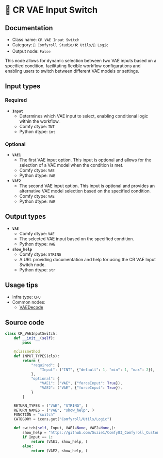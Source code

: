 # 🔀 CR VAE Input Switch
## Documentation
- Class name: `CR VAE Input Switch`
- Category: `🧩 Comfyroll Studio/🛠️ Utils/🔀 Logic`
- Output node: `False`

This node allows for dynamic selection between two VAE inputs based on a specified condition, facilitating flexible workflow configurations and enabling users to switch between different VAE models or settings.
## Input types
### Required
- **`Input`**
    - Determines which VAE input to select, enabling conditional logic within the workflow.
    - Comfy dtype: `INT`
    - Python dtype: `int`
### Optional
- **`VAE1`**
    - The first VAE input option. This input is optional and allows for the selection of a VAE model when the condition is met.
    - Comfy dtype: `VAE`
    - Python dtype: `VAE`
- **`VAE2`**
    - The second VAE input option. This input is optional and provides an alternative VAE model selection based on the specified condition.
    - Comfy dtype: `VAE`
    - Python dtype: `VAE`
## Output types
- **`VAE`**
    - Comfy dtype: `VAE`
    - The selected VAE input based on the specified condition.
    - Python dtype: `VAE`
- **`show_help`**
    - Comfy dtype: `STRING`
    - A URL providing documentation and help for using the CR VAE Input Switch node.
    - Python dtype: `str`
## Usage tips
- Infra type: `CPU`
- Common nodes:
    - [VAEDecode](../../Comfy/Nodes/VAEDecode.md)



## Source code
```python
class CR_VAEInputSwitch:
    def __init__(self):
        pass

    @classmethod
    def INPUT_TYPES(cls):
        return {
            "required": {
                "Input": ("INT", {"default": 1, "min": 1, "max": 2}),            
            },
            "optional": {
                "VAE1": ("VAE", {"forceInput": True}),
                "VAE2": ("VAE", {"forceInput": True}),
            }
        }

    RETURN_TYPES = ("VAE", "STRING", )   
    RETURN_NAMES = ("VAE", "show_help", ) 
    FUNCTION = "switch"
    CATEGORY = icons.get("Comfyroll/Utils/Logic")

    def switch(self, Input, VAE1=None, VAE2=None,):
        show_help = "https://github.com/Suzie1/ComfyUI_Comfyroll_CustomNodes/wiki/Logic-Nodes#cr-vae-input-switch"
        if Input == 1:
            return (VAE1, show_help, )
        else:
            return (VAE2, show_help, )

```
